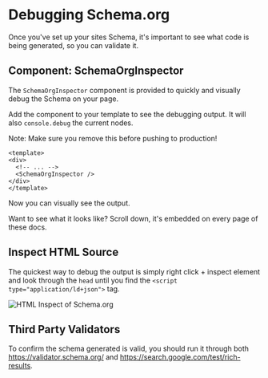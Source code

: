 # Debugging Schema.org

Once you've set up your sites Schema, 
it's important to see what code is being generated, so you can validate it.

## Component: SchemaOrgInspector

The `SchemaOrgInspector` component is provided to quickly and visually debug the Schema on your page.

Add the component to your template to see the debugging output. It will also `console.debug` the current nodes.

Note: Make sure you remove this before pushing to production!

```vue
<template>
<div>
  <!-- ... -->
  <SchemaOrgInspector />
</div>
</template>
```

Now you can visually see the output.

Want to see what it looks like? Scroll down, it's embedded on every page of these docs.


## Inspect HTML Source

The quickest way to debug the output is simply right click + inspect element and look through the `head` until you find the
`<script type="application/ld+json">` tag.

![HTML Inspect of Schema.org](/html-source.png)

## Third Party Validators

To confirm the schema generated is valid, you should run it through both https://validator.schema.org/ and https://search.google.com/test/rich-results. 


